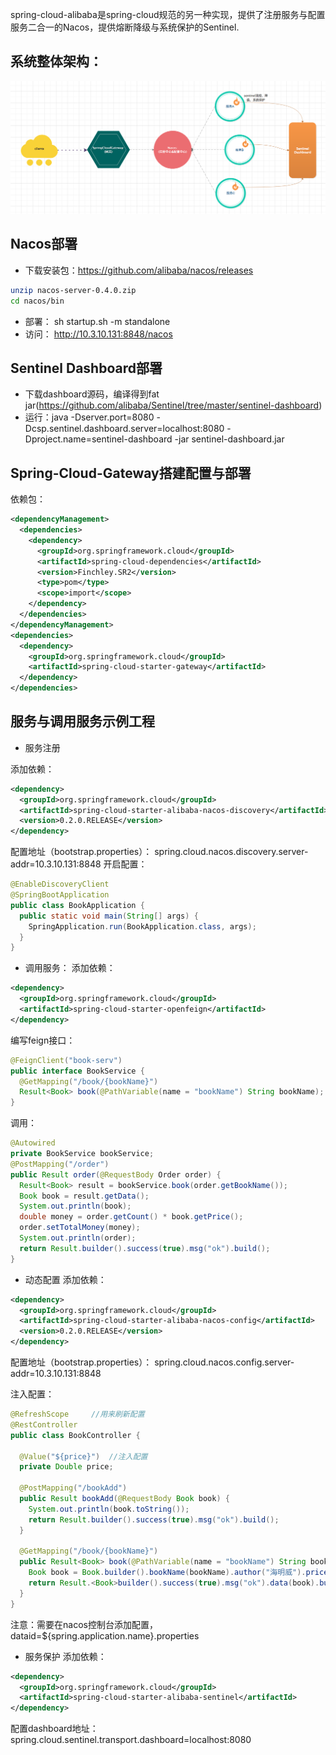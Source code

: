 spring-cloud-alibaba是spring-cloud规范的另一种实现，提供了注册服务与配置服务二合一的Nacos，提供熔断降级与系统保护的Sentinel.

## 系统整体架构：
![avatar](https://github.com/huangll99/spring-cloud-alibaba-study/blob/master/pic/image.png)

## Nacos部署
  - 下载安装包：https://github.com/alibaba/nacos/releases
```bash
unzip nacos-server-0.4.0.zip
cd nacos/bin 
```
  -  部署：
sh startup.sh -m standalone
  -  访问：
http://10.3.10.131:8848/nacos
## Sentinel Dashboard部署
  -  下载dashboard源码，编译得到fat jar(https://github.com/alibaba/Sentinel/tree/master/sentinel-dashboard)
  -  运行：java -Dserver.port=8080 -Dcsp.sentinel.dashboard.server=localhost:8080 -Dproject.name=sentinel-dashboard -jar sentinel-dashboard.jar

## Spring-Cloud-Gateway搭建配置与部署
依赖包：
```xml
<dependencyManagement>
  <dependencies>
    <dependency>
      <groupId>org.springframework.cloud</groupId>
      <artifactId>spring-cloud-dependencies</artifactId>
      <version>Finchley.SR2</version>
      <type>pom</type>
      <scope>import</scope>
    </dependency>
  </dependencies>
</dependencyManagement>
<dependencies>
  <dependency>
    <groupId>org.springframework.cloud</groupId>
    <artifactId>spring-cloud-starter-gateway</artifactId>
  </dependency>
</dependencies>
```

## 服务与调用服务示例工程
  -  服务注册

添加依赖：
```xml
<dependency>
  <groupId>org.springframework.cloud</groupId>
  <artifactId>spring-cloud-starter-alibaba-nacos-discovery</artifactId>
  <version>0.2.0.RELEASE</version>
</dependency>
```
配置地址（bootstrap.properties）：
spring.cloud.nacos.discovery.server-addr=10.3.10.131:8848
开启配置：
```java
@EnableDiscoveryClient
@SpringBootApplication
public class BookApplication {
  public static void main(String[] args) {
    SpringApplication.run(BookApplication.class, args);
  }
}
```

  -  调用服务：
添加依赖：
```xml
<dependency>
  <groupId>org.springframework.cloud</groupId>
  <artifactId>spring-cloud-starter-openfeign</artifactId>
</dependency>
```
编写feign接口：
```java
@FeignClient("book-serv")
public interface BookService {
  @GetMapping("/book/{bookName}")
  Result<Book> book(@PathVariable(name = "bookName") String bookName);
}
```
调用：
```java
@Autowired
private BookService bookService;
@PostMapping("/order")
public Result order(@RequestBody Order order) {
  Result<Book> result = bookService.book(order.getBookName());
  Book book = result.getData();
  System.out.println(book);
  double money = order.getCount() * book.getPrice();
  order.setTotalMoney(money);
  System.out.println(order);
  return Result.builder().success(true).msg("ok").build();
}
```
  -  动态配置
添加依赖：
```xml
<dependency>
  <groupId>org.springframework.cloud</groupId>
  <artifactId>spring-cloud-starter-alibaba-nacos-config</artifactId>
  <version>0.2.0.RELEASE</version>
</dependency>
```

配置地址（bootstrap.properties）：
spring.cloud.nacos.config.server-addr=10.3.10.131:8848

注入配置：
```java
@RefreshScope     //用来刷新配置
@RestController
public class BookController {

  @Value("${price}")  //注入配置
  private Double price;

  @PostMapping("/bookAdd")
  public Result bookAdd(@RequestBody Book book) {
    System.out.println(book.toString());
    return Result.builder().success(true).msg("ok").build();
  }

  @GetMapping("/book/{bookName}")
  public Result<Book> book(@PathVariable(name = "bookName") String bookName) {
    Book book = Book.builder().bookName(bookName).author("海明威").price(price).build();
    return Result.<Book>builder().success(true).msg("ok").data(book).build();
  }
}

```
注意：需要在nacos控制台添加配置，dataid=${spring.application.name}.properties

  -  服务保护
添加依赖：
```xml
<dependency>
  <groupId>org.springframework.cloud</groupId>
  <artifactId>spring-cloud-starter-alibaba-sentinel</artifactId>
</dependency>
```
配置dashboard地址：
spring.cloud.sentinel.transport.dashboard=localhost:8080

